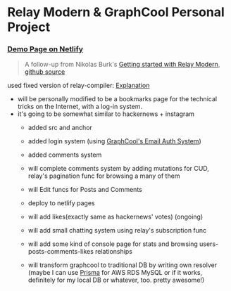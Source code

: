 # Relay Modern & GraphCool Personal Project

### [Demo Page on Netlify](https://useful-bookmarks.netlify.com/)

> A follow-up from Nikolas Burk's [Getting started with Relay Modern](https://blog.graph.cool/getting-started-with-relay-modern-46f8de6bd6ec),
> [github source](https://github.com/graphcool-examples/react-graphql/tree/master/quickstart-with-relay-modern)

used fixed version of relay-compiler: [Explanation](https://github.com/facebook/relay/pull/2142#issuecomment-369053139)

- will be personally modified to be a bookmarks page for the technical tricks on the Internet, with a log-in system.
- it's going to be somewhat similar to hackernews + instagram
  - added src and anchor
  - added login system (using [GraphCool's Email Auth System](https://github.com/graphcool/templates/tree/master/auth/email-password))
  - added comments system
  - will complete comments system by adding mutations for CUD, relay's pagination func for browsing a many of them
  - will Edit funcs for Posts and Comments
  - deploy to netlify pages
  - will add likes(exactly same as hackernews' votes) (ongoing)

  - will add small chatting system using relay's subscription func
  - will add some kind of console page for stats and browsing users-posts-comments-likes relationships
  - will transform graphcool to traditional DB by writing own resolver (maybe I can use [Prisma](https://gist.github.com/marktani/2cbbe6467cb66bc9959b63313a248988) for AWS RDS MySQL or if it works, definitely for my local DB or whatever, too. pretty awesome!)

